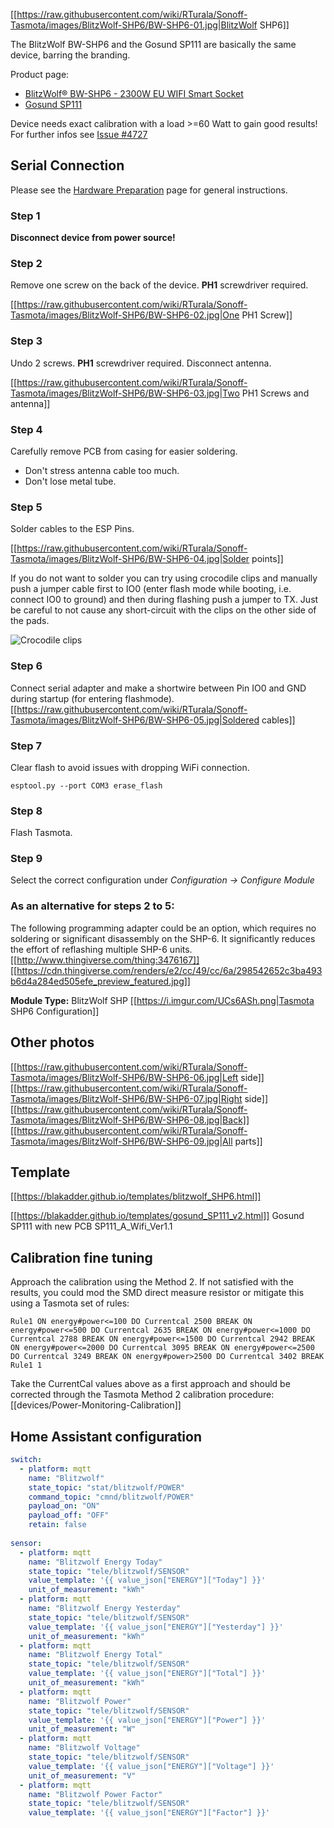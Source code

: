 [[https://raw.githubusercontent.com/wiki/RTurala/Sonoff-Tasmota/images/BlitzWolf-SHP6/BW-SHP6-01.jpg|BlitzWolf SHP6]]

The BlitzWolf BW-SHP6 and the Gosund SP111 are basically the same device, barring the branding.  

Product page:
- [BlitzWolf® BW-SHP6 - 2300W EU WIFI Smart Socket](https://www.blitzwolf.com/2300W-EU-WIFI-Smart-Socket-p-300.html)
- [Gosund SP111](https://www.gosund.store/)  

Device needs exact calibration with a load >=60 Watt to gain good results!
For further infos see [Issue #4727](https://github.com/arendst/Tasmota/issues/4727)

## Serial Connection

Please see the [Hardware Preparation](installation/Hardware-Preparation) page for general instructions.

### Step 1
**Disconnect device from power source!**

### Step 2
Remove one screw on the back of the device. **PH1** screwdriver required.

[[https://raw.githubusercontent.com/wiki/RTurala/Sonoff-Tasmota/images/BlitzWolf-SHP6/BW-SHP6-02.jpg|One PH1 Screw]]

### Step 3
Undo 2 screws. **PH1** screwdriver required.
Disconnect antenna.

[[https://raw.githubusercontent.com/wiki/RTurala/Sonoff-Tasmota/images/BlitzWolf-SHP6/BW-SHP6-03.jpg|Two PH1 Screws and antenna]]

### Step 4
Carefully remove PCB from casing for easier soldering.
* Don't stress antenna cable too much.
* Don't lose metal tube.

### Step 5
Solder cables to the ESP Pins.

[[https://raw.githubusercontent.com/wiki/RTurala/Sonoff-Tasmota/images/BlitzWolf-SHP6/BW-SHP6-04.jpg|Solder points]]

If you do not want to solder you can try using crocodile clips and manually push a jumper cable first to IO0 (enter flash mode while booting, i.e. connect IO0 to ground) and then during flashing push a jumper to TX. Just be careful to not cause any short-circuit with the clips on the other side of the pads.

![Crocodile clips](https://nc.jahnen.me/apps/files_sharing/publicpreview/ES2nWDNsgc9MgJY?x=1920&y=685&a=true&file=blitzwolf_shp6_crocodile_clips.jpg)


### Step 6
Connect serial adapter and make a shortwire between Pin IO0 and GND during startup (for entering flashmode).
[[https://raw.githubusercontent.com/wiki/RTurala/Sonoff-Tasmota/images/BlitzWolf-SHP6/BW-SHP6-05.jpg|Soldered cables]]

### Step 7
Clear flash to avoid issues with dropping WiFi connection.
```
esptool.py --port COM3 erase_flash
```

### Step 8
Flash Tasmota.

### Step 9
Select the correct configuration under _Configuration -> Configure Module_

### As an alternative for steps 2 to 5: 
The following programming adapter could be an option, which requires no soldering or significant disassembly on the SHP-6.
It significantly reduces the effort of reflashing multiple SHP-6 units.
[[http://www.thingiverse.com/thing:3476167]]
[[https://cdn.thingiverse.com/renders/e2/cc/49/cc/6a/298542652c3ba493b6d4a284ed505efe_preview_featured.jpg]]


**Module Type:** BlitzWolf SHP
[[https://i.imgur.com/UCs6ASh.png|Tasmota SHP6 Configuration]]



## Other photos

[[https://raw.githubusercontent.com/wiki/RTurala/Sonoff-Tasmota/images/BlitzWolf-SHP6/BW-SHP6-06.jpg|Left side]]
[[https://raw.githubusercontent.com/wiki/RTurala/Sonoff-Tasmota/images/BlitzWolf-SHP6/BW-SHP6-07.jpg|Right side]]
[[https://raw.githubusercontent.com/wiki/RTurala/Sonoff-Tasmota/images/BlitzWolf-SHP6/BW-SHP6-08.jpg|Back]]
[[https://raw.githubusercontent.com/wiki/RTurala/Sonoff-Tasmota/images/BlitzWolf-SHP6/BW-SHP6-09.jpg|All parts]]

## Template
[[https://blakadder.github.io/templates/blitzwolf_SHP6.html]]

[[https://blakadder.github.io/templates/gosund_SP111_v2.html]] Gosund SP111 with new PCB SP111_A_Wifi_Ver1.1

## Calibration fine tuning
Approach the calibration using the Method 2. If not satisfied with the results, you could mod the SMD direct measure resistor or mitigate this using a Tasmota set of rules:

```
Rule1 ON energy#power<=100 DO Currentcal 2500 BREAK ON energy#power<=500 DO Currentcal 2635 BREAK ON energy#power<=1000 DO Currentcal 2788 BREAK ON energy#power<=1500 DO Currentcal 2942 BREAK ON energy#power<=2000 DO Currentcal 3095 BREAK ON energy#power<=2500 DO Currentcal 3249 BREAK ON energy#power>2500 DO Currentcal 3402 BREAK 
Rule1 1
```

Take the CurrentCal values above as a first approach and should be corrected through the Tasmota Method 2 calibration procedure: [[devices/Power-Monitoring-Calibration]]

## Home Assistant configuration 
```yaml
switch:
  - platform: mqtt
    name: "Blitzwolf"
    state_topic: "stat/blitzwolf/POWER"
    command_topic: "cmnd/blitzwolf/POWER"
    payload_on: "ON"
    payload_off: "OFF"
    retain: false
  
sensor:
  - platform: mqtt
    name: "Blitzwolf Energy Today"
    state_topic: "tele/blitzwolf/SENSOR"
    value_template: '{{ value_json["ENERGY"]["Today"] }}'
    unit_of_measurement: "kWh"
  - platform: mqtt
    name: "Blitzwolf Energy Yesterday"
    state_topic: "tele/blitzwolf/SENSOR"
    value_template: '{{ value_json["ENERGY"]["Yesterday"] }}'
    unit_of_measurement: "kWh"
  - platform: mqtt
    name: "Blitzwolf Energy Total"
    state_topic: "tele/blitzwolf/SENSOR"
    value_template: '{{ value_json["ENERGY"]["Total"] }}'
    unit_of_measurement: "kWh"
  - platform: mqtt
    name: "Blitzwolf Power"
    state_topic: "tele/blitzwolf/SENSOR"
    value_template: '{{ value_json["ENERGY"]["Power"] }}'
    unit_of_measurement: "W"
  - platform: mqtt
    name: "Blitzwolf Voltage"
    state_topic: "tele/blitzwolf/SENSOR"
    value_template: '{{ value_json["ENERGY"]["Voltage"] }}'
    unit_of_measurement: "V"
  - platform: mqtt
    name: "Blitzwolf Power Factor"
    state_topic: "tele/blitzwolf/SENSOR"
    value_template: '{{ value_json["ENERGY"]["Factor"] }}'
```
